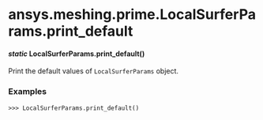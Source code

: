 # ansys.meshing.prime.LocalSurferParams.print_default

<a id="ansys.meshing.prime.LocalSurferParams.print_default"></a>

#### *static* LocalSurferParams.print_default()

Print the default values of `LocalSurferParams` object.

### Examples

```pycon
>>> LocalSurferParams.print_default()
```

<!-- !! processed by numpydoc !! -->
